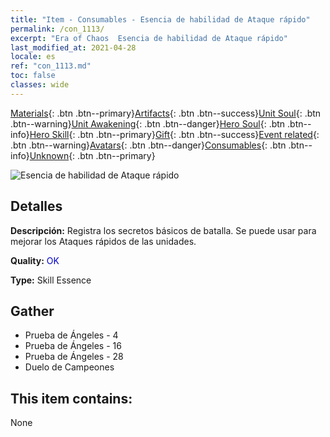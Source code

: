 ```yaml
---
title: "Item - Consumables - Esencia de habilidad de Ataque rápido"
permalink: /con_1113/
excerpt: "Era of Chaos  Esencia de habilidad de Ataque rápido"
last_modified_at: 2021-04-28
locale: es
ref: "con_1113.md"
toc: false
classes: wide
---
```

 [Materials](/ItemsES/){: .btn .btn--primary}[Artifacts](/ItemsES/Artifacts/){: .btn .btn--success}[Unit Soul](/ItemsES/UnitSoul/){: .btn .btn--warning}[Unit Awakening](/ItemsES/UnitAwakening/){: .btn .btn--danger}[Hero Soul](/ItemsES/HeroSoul/){: .btn .btn--info}[Hero Skill](/ItemsES/HeroSkill/){: .btn .btn--primary}[Gift](/ItemsES/Gift/){: .btn .btn--success}[Event related](/ItemsES/Events/){: .btn .btn--warning}[Avatars](/ItemsES/Avatars/){: .btn .btn--danger}[Consumables](/ItemsES/Consumables/){: .btn .btn--info}[Unknown](/ItemsES/Unknown/){: .btn .btn--primary}

 ![Esencia de habilidad de Ataque rápido](/images/t/i_7004.png)

## Detalles
 **Descripción:** Registra los secretos básicos de batalla. Se puede usar para mejorar los Ataques rápidos de las unidades.

 **Quality:** <span style="color: #0000CD">OK</span>

 **Type:** Skill Essence

## Gather

*    Prueba de Ángeles - 4 
*    Prueba de Ángeles - 16 
*    Prueba de Ángeles - 28 
*    Duelo de Campeones 

## This item contains:

  None

